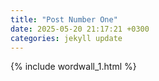 ```yaml
---
title: "Post Number One"
date: 2025-05-20 21:17:21 +0300
categories: jekyll update
---
```


{% include wordwall_1.html %}

